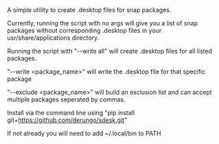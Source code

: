 A simple utility to create .desktop files for snap packages.

Currently, running the script with no args will give you a list of snap packages without corresponding .desktop files in your usr/share/applications directory.

Running the script with "--write all" will create .desktop files for all listed packages.

"--write <package_name>" will write the .desktop file for that specific package

"--exclude <package_name>" will build an exclusion list and can accept multiple packages seperated by commas. 

Install via the command line using "pip install git+https://github.com/derungo/sdesk.git"

If not already you will need to add ~/.local/bin to PATH